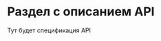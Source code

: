 # Раздел с описанием API

Тут будет спецификация API

<swagger-ui src= "https://raw.githubusercontent.com/rushydra/robot/main/docs/api/test_api.yaml" />